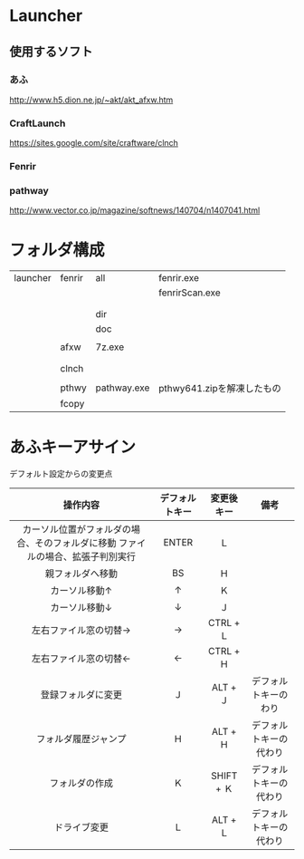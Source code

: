 # Launcher

## 使用するソフト

### あふ
http://www.h5.dion.ne.jp/~akt/akt_afxw.htm


### CraftLaunch
https://sites.google.com/site/craftware/clnch

### Fenrir


### pathway
http://www.vector.co.jp/magazine/softnews/140704/n1407041.html


# フォルダ構成

|          |        |                    |                                |
|:---------|:-------|:-------------------|:-------------------------------|
| launcher | fenrir | all       | fenrir.exe |
|          |        |           | fenrirScan.exe |
|          |        |           |  |
|          |        |           |  |
|          |        | dir       |  |
|          |        | doc       |  |
|          |        |           |  |
|          | afxw   | 7z.exe    |  |
|          |        |           |  |
|          |        |           |  |
|          | clnch  |           |  |
|          |        |           |  |
|          | pthwy  | pathway.exe | pthwy641.zipを解凍したもの |
|          | fcopy  |           |  |



# あふキーアサイン

デフォルト設定からの変更点

| 操作内容 | デフォルトキー | 変更後キー| 備考 |
|:------:|:------------:|:--------:|:------:|
| カーソル位置がフォルダの場合、そのフォルダに移動 ファイルの場合、拡張子判別実行 | ENTER | Ｌ |  |
| 親フォルダへ移動 | BS | Ｈ |  |
| カーソル移動↑ | ↑ | Ｋ |  |
| カーソル移動↓ | ↓ | Ｊ |  |
| 左右ファイル窓の切替→ | → | CTRL + Ｌ |  |
| 左右ファイル窓の切替← | ← | CTRL + Ｈ |  |
| 登録フォルダに変更 | Ｊ | ALT + Ｊ | デフォルトキーのわり |
| フォルダ履歴ジャンプ | Ｈ | ALT + Ｈ | デフォルトキーの代わり |
| フォルダの作成 | Ｋ | SHIFT + Ｋ | デフォルトキーの代わり |
| ドライブ変更 | Ｌ | ALT + Ｌ | デフォルトキーの代わり |


